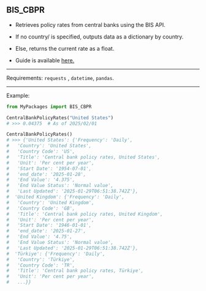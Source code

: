 BIS_CBPR
---

- Retrieves policy rates from central banks using the BIS API.  
- If no country/ is specified, outputs data as a dictionary by country.
- Else, returns the current rate as a float.

 - Guide is available <a href="https://github.com/ndjoli-nathan/BIS_CBPR/blob/main/Guide.ipynb">here.</a>

---
 
Requirements: `requests` , `datetime`, `pandas`.

---
Example: 

```python
from MyPackages import BIS_CBPR

CentralBankPolicyRates("United States")
# >>> 0.04375  # As of 2025/02/01

CentralBankPolicyRates()
# >>> {'United States': {'Frequency': 'Daily',
#   'Country': 'United States',
#   'Country Code': 'US',
#   'Title': 'Central bank policy rates, United States',
#   'Unit': 'Per cent per year',
#   'Start Date': '1954-07-01',
#   'end_date': '2025-01-28',
#   'End Value': '4.375',
#   'End Value Status': 'Normal value',
#   'Last Updated': '2025-01-29T06:51:38.742Z'},
#  'United Kingdom': {'Frequency': 'Daily',
#   'Country': 'United Kingdom',
#   'Country Code': 'GB',
#   'Title': 'Central bank policy rates, United Kingdom',
#   'Unit': 'Per cent per year',
#   'Start Date': '1946-01-01',
#   'end_date': '2025-01-27',
#   'End Value': '4.75',
#   'End Value Status': 'Normal value',
#   'Last Updated': '2025-01-29T06:51:38.742Z'},
#  'Türkiye': {'Frequency': 'Daily',
#   'Country': 'Türkiye',
#   'Country Code': 'TR',
#   'Title': 'Central bank policy rates, Türkiye',
#   'Unit': 'Per cent per year',
#   ...}}
